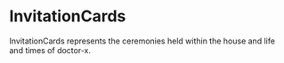 InvitationCards
===============
InvitationCards represents the ceremonies held within the house and life and times of doctor-x.